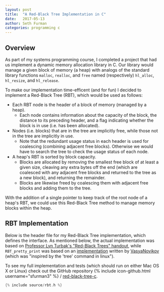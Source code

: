 ```yaml
---
layout: post
title:  "A Red-Black Tree Implementation in C"
date:   2017-05-13
author: Seth Furman
categories: programming c
---
```


Overview
--------
As part of my systems programming course, I completed a project that had us
implement a dynamic memory allocation library in C. Our library would manage a
given block of memory (a heap) with analogs of the standard library functions
`malloc`, `realloc`, and `free` named (respectively) `hl_alloc`, `hl_resize`,
and `hl_release`.

To make our implementation time-efficent (and for fun) I decided to implement a
Red-Black Tree (RBT), which would be used as follows:
- Each RBT node is the header of a block of memory (managed by a heap).
  + Each node contains information about the capacity of the block, the
    distance to its preceding header, and a flag indicating whether the block
    is in use (i.e. has been allocated).
- Nodes (i.e. blocks) that are in the tree are implicitly free, while those not
  in the tree are implicitly in use.
  + Note that the redundant usage status in each header is used for coalescing
    (combining adjacent free blocks).  Otherwise we would have to search the
    tree to check the usage status of each node.
- A heap's RBT is sorted by block capacity.
  + Blocks are allocated by removing the smallest free block of at least a
    given size, cleaving any extra bytes off the end (which are coalesced
    with any adjacent free blocks and returned to the tree as a new block),
    and returning the remainder.
  + Blocks are likewise freed by coalescing them with adjacent free blocks
    and adding them to the tree.

With the addition of a single pointer to keep track of the root node of a
heap's RBT, we could use this Red-Black Tree method to manage memory blocks
within the heap.

RBT Implementation
------------------
Below is the header file for my Red-Black Tree implementation, which defines
the interface. As mentioned below, the actual implementation was based on
[Professor Lyn Turbak's "Red-Black Trees" handout][turbak-rbt.pdf],
while `RBT_pretty_print` was based on an [implementation][tree-pretty-print]
written by [VasyaNovikov][vasyanovikov] (which was "inspired by the 'tree'
command in linux").

To see my full implementation and tests (which should run on either Mac OS X or
Linux) check out the GitHub repository
{% include icon-github.html username="sfurman3" %} /
[red-black-tree-c](https://github.com/sfurman3/red-black-tree-c).

```c
{% include source/rbt.h %}
```

[turbak-rbt.pdf]: /assets/documents/red-black.pdf
[vasyanovikov]: https://stackoverflow.com/users/1091436/vasyanovikov
[tree-pretty-print]: /assets/documents/tree_pretty_print_post.html
